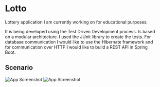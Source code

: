 
# Lotto

Lottery application I am currently working on for educational purposes.

It is being developed using the Test Driven Development
process. Is based on a modular architecture. I used the JUnit
library to create the tests. For database communication I would
like to use the Hibernate framework and for communication
over HTTP I would like to build a REST API in Spring Boot. 



## Scenario

![App Screenshot](https://bucko.com.pl/img/projects/screen_6.jpg)
![App Screenshot](https://bucko.com.pl/img/projects/screen_5.jpg)

